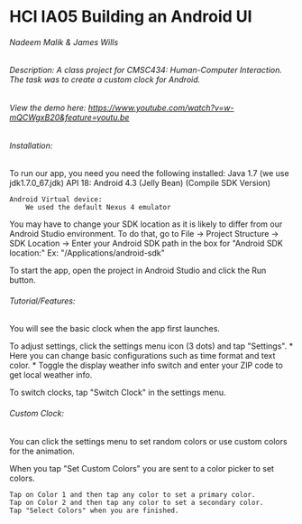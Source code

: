 HCI IA05 Building an Android UI 
===============
###### Nadeem Malik & James Wills

###### Description: A class project for CMSC434: Human-Computer Interaction. The task was to create a custom clock for Android.  
###### View the demo here: https://www.youtube.com/watch?v=w-mQCWgxB20&feature=youtu.be  

###### Installation:
To run our app, you need you need the following installed:
	Java 1.7 (we use jdk1.7.0_67.jdk)
	API 18: Android 4.3 (Jelly Bean) (Compile SDK Version)

	Android Virtual device:
		We used the default Nexus 4 emulator

You may have to change your SDK location as it is likely to differ from our Android Studio environment.
	To do that, go to File -> Project Structure -> SDK Location -> 
		Enter your Android SDK path in the box for "Android SDK location:"
		Ex: "/Applications/android-sdk"

To start the app, open the project in Android Studio and 
click the Run button.

###### Tutorial/Features:
You will see the basic clock when the app first launches. 

To adjust settings, click the settings menu icon (3 dots) and tap "Settings".
	* Here you can change basic configurations such as time format and text color.
	* Toggle the display weather info switch and enter your ZIP code to get local weather info.

To switch clocks, tap "Switch Clock" in the settings menu.

###### Custom Clock:

You can click the settings menu to set random colors or use custom colors for the animation.

When you tap "Set Custom Colors" you are sent to a color picker to set colors.

	Tap on Color 1 and then tap any color to set a primary color.
	Tap on Color 2 and then tap any color to set a secondary color.
	Tap "Select Colors" when you are finished.

